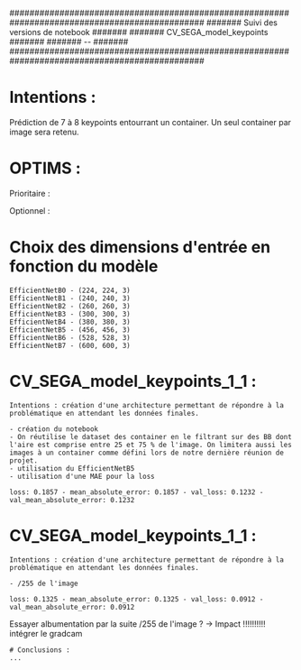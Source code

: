 ###############################################################################################
#######                          Suivi des versions de notebook                         #######
#######                              CV_SEGA_model_keypoints                            #######
#######                                        --                                       #######
###############################################################################################

# Intentions :
Prédiction de 7 à 8 keypoints entourrant un container.
Un seul container par image sera retenu.


# OPTIMS :

Prioritaire :

Optionnel :


# Choix des dimensions d'entrée en fonction du modèle
    EfficientNetB0 - (224, 224, 3)
    EfficientNetB1 - (240, 240, 3)
    EfficientNetB2 - (260, 260, 3)
    EfficientNetB3 - (300, 300, 3)
    EfficientNetB4 - (380, 380, 3)
    EfficientNetB5 - (456, 456, 3)
    EfficientNetB6 - (528, 528, 3)
    EfficientNetB7 - (600, 600, 3)

# CV_SEGA_model_keypoints_1_1 :

    Intentions : création d'une architecture permettant de répondre à la problématique en attendant les données finales.

    - création du notebook
    - On réutilise le dataset des container en le filtrant sur des BB dont l'aire est comprise entre 25 et 75 % de l'image. On limitera aussi les images à un container comme défini lors de notre dernière réunion de projet.
    - utilisation du EfficientNetB5
    - utilisation d'une MAE pour la loss

    loss: 0.1857 - mean_absolute_error: 0.1857 - val_loss: 0.1232 - val_mean_absolute_error: 0.1232

# CV_SEGA_model_keypoints_1_1 :

    Intentions : création d'une architecture permettant de répondre à la problématique en attendant les données finales.

    - /255 de l'image

    loss: 0.1325 - mean_absolute_error: 0.1325 - val_loss: 0.0912 - val_mean_absolute_error: 0.0912

Essayer albumentation par la suite
/255 de l'image ? -> Impact !!!!!!!!!!
intégrer le gradcam



    # Conclusions :
    ...




